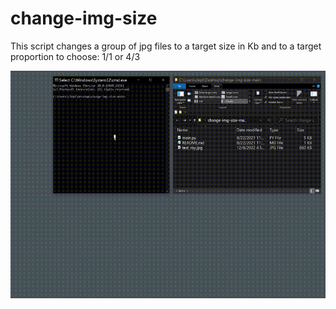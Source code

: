 # change-img-size

This script changes a group of jpg files to a target size in Kb and to a target proportion to choose: 1/1 or 4/3

![](test_roy.gif)
